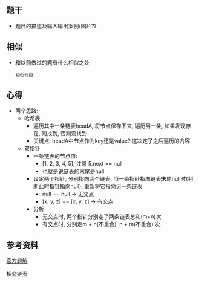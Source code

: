 ## 题干

* 题目的描述及输入输出案例(图片?)



## 相似

* 和以前做过的题有什么相似之处

  ```
  相似代码
  ```

  

## 心得

* 两个思路:
  * 哈希表
    * 遍历其中一条链表headA, 将节点保存下来, 遍历另一条, 如果发现存在, 则找到, 否则没找到
    * 关键点: headA中节点作为key还是value? 这决定了之后遍历的内容
  * 双指针
    * 一条链表的节点值:
      * [1, 2, 3, 4, 5], 注意 5.next == null
      * 也就是说链表的末尾是null
    * 设定两个指针, 分别指向两个链表, 当一条指针指向链表末尾null时(判断此时指针指向null), 重新将它指向另一条链表
      * null == null -> 无交点
      * [x, y, z] == [x, y, z] -> 有交点
    * 分析
      * 无交点时, 两个指针分别走了两条链表总和(m+n)次
      * 有交点时, 分别走m + n(不重合), n + m(不重合) 次.



## 参考资料

[官方题解](https://leetcode-cn.com/problems/intersection-of-two-linked-lists/solution/xiang-jiao-lian-biao-by-leetcode-solutio-a8jn/)

[相交链表](https://leetcode-cn.com/problems/intersection-of-two-linked-lists/solution/intersection-of-two-linked-lists-shuang-zhi-zhen-l/)
